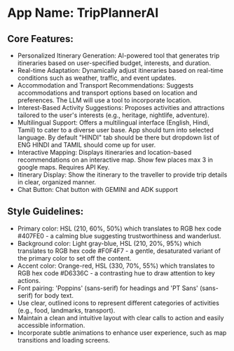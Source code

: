 # **App Name**: TripPlannerAI

## Core Features:

- Personalized Itinerary Generation: AI-powered tool that generates trip itineraries based on user-specified budget, interests, and duration.
- Real-time Adaptation: Dynamically adjust itineraries based on real-time conditions such as weather, traffic, and event updates.
- Accommodation and Transport Recommendations: Suggests accommodations and transport options based on location and preferences. The LLM will use a tool to incorporate location.
- Interest-Based Activity Suggestions: Proposes activities and attractions tailored to the user's interests (e.g., heritage, nightlife, adventure).
- Multilingual Support: Offers a multilingual interface (English, Hindi, Tamil) to cater to a diverse user base. App should turn into selected language. By default \"HINDI\" tab should be there but dropdown list of ENG HINDI and TAMIL should come up for user.
- Interactive Mapping: Displays itineraries and location-based recommendations on an interactive map. Show few places max 3 in google maps. Requires API Key.
- Itinerary Display: Show the itinerary to the traveller to provide trip details in clear, organized manner.
- Chat Button: Chat button with GEMINI and ADK support

## Style Guidelines:

- Primary color: HSL (210, 60%, 50%) which translates to RGB hex code #407FE0 - a calming blue suggesting trustworthiness and wanderlust.
- Background color: Light gray-blue, HSL (210, 20%, 95%) which translates to RGB hex code #F0F4F7 - a gentle, desaturated variant of the primary color to set off the content.
- Accent color: Orange-red, HSL (330, 70%, 55%) which translates to RGB hex code #D6336C - a contrasting hue to draw attention to key actions.
- Font pairing: 'Poppins' (sans-serif) for headings and 'PT Sans' (sans-serif) for body text.
- Use clear, outlined icons to represent different categories of activities (e.g., food, landmarks, transport).
- Maintain a clean and intuitive layout with clear calls to action and easily accessible information.
- Incorporate subtle animations to enhance user experience, such as map transitions and loading screens.